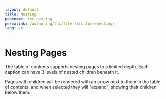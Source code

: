 ```yaml
---
layout: default
title: Nesting
pagename: toc-nesting
permalink: /authoring/toc/file-structure/nesting/
lang: en
---
```


# Nesting Pages

The table of contents supports nesting pages to a limited depth.  Each caption can have 3 levels of nested children beneath it.

Pages with children will be rendered with an arrow next to them in the table of contents, and when selected they will "expand", showing their children below them.
